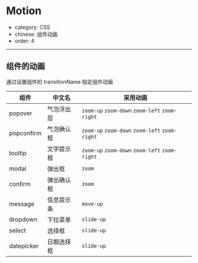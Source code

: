 # Motion

- category: CSS
- chinese: 组件动画
- order: 4

---


## 组件的动画

通过设置组件的 transitionName 指定组件动画

| 组件         | 中文名              | 采用动画                                        |
|--------------|---------------------|-------------------------------------------------|
| popover      | 气泡浮出层          | `zoom-up` `zoom-down` `zoom-left` `zoom-right`  |
| popconfirm   | 气泡确认框          | `zoom-up` `zoom-down` `zoom-left` `zoom-right`  |
| tooltip      | 文字提示框          | `zoom-up` `zoom-down` `zoom-left` `zoom-right`  |
| modal        | 弹出框              | `zoom`                                          |
| confirm      | 弹出确认框          | `zoom`                                          |
| message      | 信息提示条          | `move-up`                                       |
| dropdown     | 下拉菜单            | `slide-up`                                      |
| select       | 选择框              | `slide-up`                                      |
| datepicker   | 日期选择框          | `slide-up`                                      |

